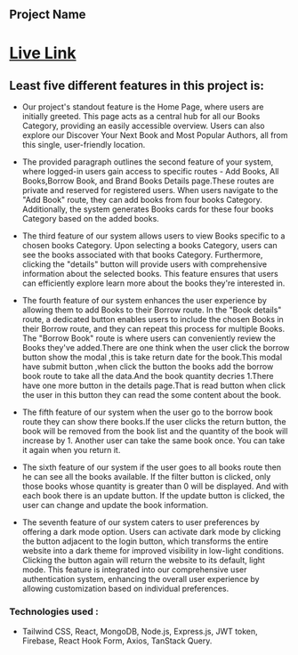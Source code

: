 ## Project Name
# [Live Link](https://papaya-figolla-810414.netlify.app/)

## Least five  different features in this project is:
 
- Our project's standout feature is the Home Page, where users are initially greeted. This page acts as a central hub for all our Books Category, providing an easily accessible overview. Users can also explore our Discover Your Next Book and Most Popular Authors, all from this single, user-friendly location.

- The provided paragraph outlines the second feature of your system, where logged-in users gain access to specific routes - Add Books, All Books,Borrow Book, and Brand Books Details page.These routes are private and reserved for registered users. When users navigate to the "Add Book" route, they can add books from four books Category. Additionally, the system generates Books cards for these four books Category based on the added books. 

- The third feature of our system allows users to view Books specific to a chosen books Category. Upon selecting a books Category, users can see the books associated with that books Category. Furthermore, clicking the "details" button will provide users with comprehensive information about the selected books. This feature ensures that users can efficiently explore learn more about the books they're interested in.

- The fourth feature of our system enhances the user experience by allowing them to add Books to their Borrow route. In the "Book details" route, a dedicated button enables users to include the chosen Books in their Borrow route, and they can repeat this process for multiple Books. The "Borrow Book" route is where users can conveniently review the Books they've added.There are one think when the user click the borrow button show the modal ,this is take return date for the book.This modal have submit button ,when click the button the books add the borrow book route to take all the data.And the book quantity decries 1.There have one more button in the details page.That is read button when click the user in this button they can read the some content about the book.

- The fifth feature of our system when the user go to the borrow book route they can show there books.If the user clicks the return button, the book will be removed from the book list and the quantity of the book will increase by 1. Another user can take the same book once. You can take it again when you return it.

- The sixth feature of our system if the user goes to all books route then he can see all the books available. If the filter button is clicked, only those books whose quantity is greater than 0 will be displayed. And with each book there is an update button. If the update button is clicked, the user can change and update the book information.

- The seventh feature of our system caters to user preferences by offering a dark mode option. Users can activate dark mode by clicking the button adjacent to the login button, which transforms the entire website into a dark theme for improved visibility in low-light conditions. Clicking the button again will return the website to its default, light mode. This feature is integrated into our comprehensive user authentication system, enhancing the overall user experience by allowing customization based on individual preferences.

### Technologies used : 
- Tailwind CSS, React, MongoDB, Node.js, Express.js, JWT token, Firebase, React Hook Form, Axios, TanStack Query.
